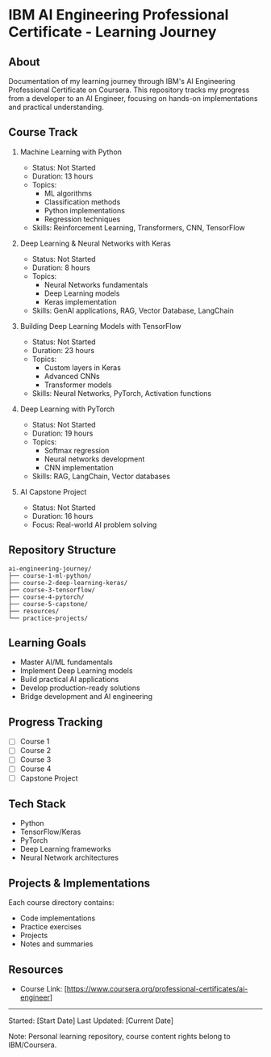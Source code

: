 # IBM AI Engineering Professional Certificate - Learning Journey

## About
Documentation of my learning journey through IBM's AI Engineering Professional Certificate on Coursera. This repository tracks my progress from a developer to an AI Engineer, focusing on hands-on implementations and practical understanding.

## Course Track
1. Machine Learning with Python
   - Status: Not Started
   - Duration: 13 hours
   - Topics:
     - ML algorithms
     - Classification methods
     - Python implementations
     - Regression techniques
   - Skills: Reinforcement Learning, Transformers, CNN, TensorFlow

2. Deep Learning & Neural Networks with Keras
   - Status: Not Started
   - Duration: 8 hours
   - Topics:
     - Neural Networks fundamentals
     - Deep Learning models
     - Keras implementation
   - Skills: GenAI applications, RAG, Vector Database, LangChain

3. Building Deep Learning Models with TensorFlow
   - Status: Not Started
   - Duration: 23 hours
   - Topics:
     - Custom layers in Keras
     - Advanced CNNs
     - Transformer models
   - Skills: Neural Networks, PyTorch, Activation functions

4. Deep Learning with PyTorch
   - Status: Not Started
   - Duration: 19 hours
   - Topics:
     - Softmax regression
     - Neural networks development
     - CNN implementation
   - Skills: RAG, LangChain, Vector databases

5. AI Capstone Project
   - Status: Not Started
   - Duration: 16 hours
   - Focus: Real-world AI problem solving

## Repository Structure
```
ai-engineering-journey/
├── course-1-ml-python/
├── course-2-deep-learning-keras/
├── course-3-tensorflow/
├── course-4-pytorch/
├── course-5-capstone/
├── resources/
└── practice-projects/
```

## Learning Goals
- Master AI/ML fundamentals
- Implement Deep Learning models
- Build practical AI applications
- Develop production-ready solutions
- Bridge development and AI engineering

## Progress Tracking
- [ ] Course 1
- [ ] Course 2
- [ ] Course 3
- [ ] Course 4
- [ ] Capstone Project

## Tech Stack
- Python
- TensorFlow/Keras
- PyTorch
- Deep Learning frameworks
- Neural Network architectures

## Projects & Implementations
Each course directory contains:
- Code implementations
- Practice exercises
- Projects
- Notes and summaries

## Resources
- Course Link: [https://www.coursera.org/professional-certificates/ai-engineer]



---
Started: [Start Date]
Last Updated: [Current Date]

Note: Personal learning repository, course content rights belong to IBM/Coursera.
